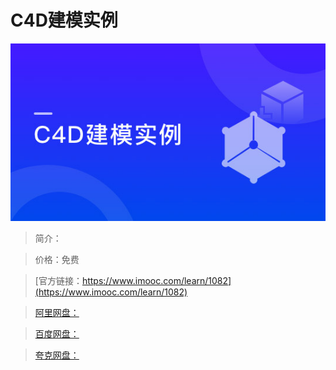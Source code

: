 # C4D建模实例

![img](../../assets/5fe44308000146c405400304.jpg)

> 简介：

> 价格：免费

> [官方链接：https://www.imooc.com/learn/1082](https://www.imooc.com/learn/1082)

> [阿里网盘：]()

> [百度网盘：]()

> [夸克网盘：]()
